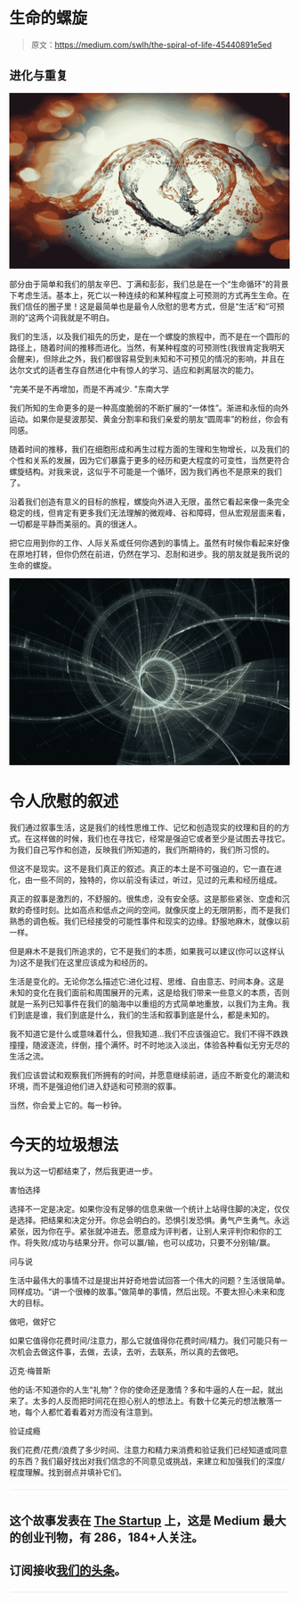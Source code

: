 # 生命的螺旋

> 原文：<https://medium.com/swlh/the-spiral-of-life-45440891e5ed>

## 进化与重复

![](img/5d94597f7deba74e08b5f1c4bdf7bce6.png)

部分由于简单和我们的朋友辛巴、丁满和彭彭，我们总是在一个“生命循环”的背景下考虑生活。基本上，死亡以一种连续的和某种程度上可预测的方式再生生命。在我们信任的圈子里！这是最简单也是最令人欣慰的思考方式，但是“生活”和“可预测的”这两个词我就是不明白。

我们的生活，以及我们祖先的历史，是在一个螺旋的旅程中，而不是在一个圆形的路径上，随着时间的推移而进化。当然，有某种程度的可预测性(我很肯定我明天会醒来)，但除此之外，我们都很容易受到未知和不可预见的情况的影响，并且在达尔文式的适者生存自然进化中有惊人的学习、适应和剥离层次的能力。

"完美不是不再增加，而是不再减少. "东南大学

我们所知的生命更多的是一种高度脆弱的不断扩展的“一体性”。渐进和永恒的向外运动。如果你是斐波那契、黄金分割率和我们亲爱的朋友“圆周率”的粉丝，你会有同感。

随着时间的推移，我们在细胞形成和再生过程方面的生理和生物增长，以及我们的个性和关系的发展，因为它们暴露于更多的经历和更大程度的可变性，当然更符合螺旋结构。对我来说，这似乎不可能是一个循环，因为我们再也不是原来的我们了。

沿着我们创造有意义的目标的旅程，螺旋向外进入无限，虽然它看起来像一条完全稳定的线，但肯定有更多我们无法理解的微观峰、谷和障碍，但从宏观层面来看，一切都是平静而美丽的。真的很迷人。

把它应用到你的工作、人际关系或任何你遇到的事情上。虽然有时候你看起来好像在原地打转，但你仍然在前进，仍然在学习、忍耐和进步。我的朋友就是我所说的生命的螺旋。

![](img/3a1e4035d5cba4adfecf06e99c0619c4.png)

# 令人欣慰的叙述

我们通过叙事生活，这是我们的线性思维工作、记忆和创造现实的纹理和目的的方式。在这样做的时候，我们也在寻找它，经常是强迫它或者至少是试图去寻找它。为我们自己写作和创造，反映我们所知道的，我们所期待的，我们所习惯的。

但这不是现实。这不是我们真正的叙述。真正的本土是不可强迫的，它一直在进化，由一些不同的，独特的，你以前没有读过，听过，见过的元素和经历组成。

真正的叙事是激烈的，不舒服的。很焦虑，没有安全感。这是那些紧张、空虚和沉默的奇怪时刻。比如高点和低点之间的空间。就像灰度上的无限阴影，而不是我们熟悉的调色板。我们已经接受的可能性事件和现实的边缘。舒服地麻木，就像以前一样。

但是麻木不是我们所追求的，它不是我们的本质，如果我可以建议(你可以这样认为)这不是我们在这里应该成为和经历的。

生活是变化的。无论你怎么描述它:进化过程、思维、自由意志、时间本身。这是未知的变化在我们面前和周围展开的元素，这是给我们带来一些意义的本质，否则就是一系列已知事件在我们的脑海中以重组的方式简单地重放，以我们为主角。我们到底是谁，我们到底是什么，我们的生活和叙事到底是什么，都是未知的。

我不知道它是什么或意味着什么，但我知道…我们不应该强迫它。我们不得不跌跌撞撞，随波逐流，绊倒，撞个满怀。时不时地淡入淡出，体验各种看似无穷无尽的生活之流。

我们应该尝试和观察我们所拥有的时间，并愿意继续前进，适应不断变化的潮流和环境，而不是强迫他们进入舒适和可预测的叙事。

当然，你会爱上它的。每一秒钟。

# 今天的垃圾想法

我以为这一切都结束了，然后我更进一步。

害怕选择

选择不一定是决定。如果你没有足够的信息来做一个统计上站得住脚的决定，仅仅是选择。把结果和决定分开。你总会明白的。恐惧引发恐惧。勇气产生勇气。永远紧张，因为你在乎。紧张就冲进去。愿意成为评判者，让别人来评判你和你的工作。将失败/成功与结果分开。你可以赢/输，也可以成功，只要不分别输/赢。

问与说

生活中最伟大的事情不过是提出并好奇地尝试回答一个伟大的问题？生活很简单。同样成功。“讲一个很棒的故事。”做简单的事情，然后出现。不要太担心未来和庞大的目标。

做吧，做好它

如果它值得你花费时间/注意力，那么它就值得你花费时间/精力。我们可能只有一次机会去做这件事，去做，去读，去听，去联系，所以真的去做吧。

迈克·梅普斯

他的话:不知道你的人生“礼物”？你的使命还是激情？多和牛逼的人在一起，就出来了。太多的人反而把时间花在担心别人的想法上。有数十亿美元的想法散落一地，每个人都忙着看着对方而没有注意到。

验证成瘾

我们花费/花费/浪费了多少时间、注意力和精力来消费和验证我们已经知道或同意的东西？我们最好找出对我们信念的不同意见或挑战，来建立和加强我们的深度/程度理解。找到弱点并填补它们。

![](img/731acf26f5d44fdc58d99a6388fe935d.png)

## 这个故事发表在 [The Startup](https://medium.com/swlh) 上，这是 Medium 最大的创业刊物，有 286，184+人关注。

## 订阅接收[我们的头条](http://growthsupply.com/the-startup-newsletter/)。

![](img/731acf26f5d44fdc58d99a6388fe935d.png)